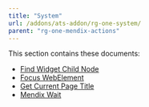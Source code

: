 ```yaml
---
title: "System"
url: /addons/ats-addon/rg-one-system/
parent: "rg-one-mendix-actions"
---
```


This section contains these documents:

* [Find Widget Child Node](rg-one-find-widget-child-node)
* [Focus WebElement](rg-one-focus-webelement)
* [Get Current Page Title](rg-one-get-current-page-title)
* [Mendix Wait](rg-one-mendix-wait)
